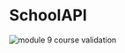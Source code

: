 # SchoolAPI
![module 9 course validation](https://user-images.githubusercontent.com/60273779/116056182-7cb61d80-a64b-11eb-80b4-0f79073298f3.png)
